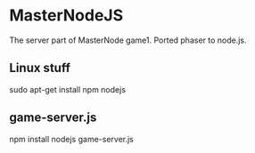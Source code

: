 # MasterNodeJS

The server part of MasterNode game1. Ported phaser to node.js.

## Linux stuff

sudo apt-get install npm nodejs

## game-server.js

npm install
nodejs game-server.js

